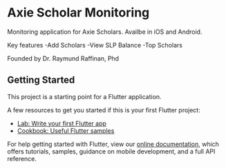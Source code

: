 # Axie Scholar Monitoring

Monitoring application for Axie Scholars.
Availbe in iOS and Android.

Key features
-Add Scholars
-View SLP Balance
-Top Scholars


Founded by Dr. Raymund Raffinan, Phd

## Getting Started

This project is a starting point for a Flutter application.

A few resources to get you started if this is your first Flutter project:

- [Lab: Write your first Flutter app](https://flutter.dev/docs/get-started/codelab)
- [Cookbook: Useful Flutter samples](https://flutter.dev/docs/cookbook)

For help getting started with Flutter, view our
[online documentation](https://flutter.dev/docs), which offers tutorials,
samples, guidance on mobile development, and a full API reference.
